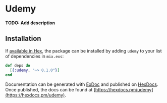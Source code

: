 # Udemy

**TODO: Add description**

## Installation

If [available in Hex](https://hex.pm/docs/publish), the package can be installed
by adding `udemy` to your list of dependencies in `mix.exs`:

```elixir
def deps do
  [{:udemy, "~> 0.1.0"}]
end
```

Documentation can be generated with [ExDoc](https://github.com/elixir-lang/ex_doc)
and published on [HexDocs](https://hexdocs.pm). Once published, the docs can
be found at [https://hexdocs.pm/udemy](https://hexdocs.pm/udemy).

